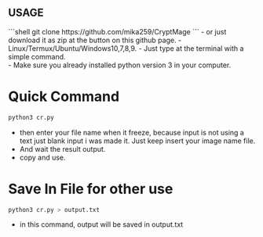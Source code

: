 
<h2>USAGE</h2>
```shell
git clone https://github.com/mika259/CryptMage
```
- or just download it as zip at the button on this github page.
- Linux/Termux/Ubuntu/Windows10,7,8,9.
- Just type at the terminal with a simple command.<br>
- Make sure you already installed python version 3 in your computer.

# Quick Command
```bash
python3 cr.py
```

- then enter your file name when it freeze, because input is not using a text just blank input i was made it. Just keep insert your image name file.
- And wait the result output.
- copy and use.

# Save In File for other use
```bash
python3 cr.py > output.txt
```

- in this command, output will be saved in output.txt
